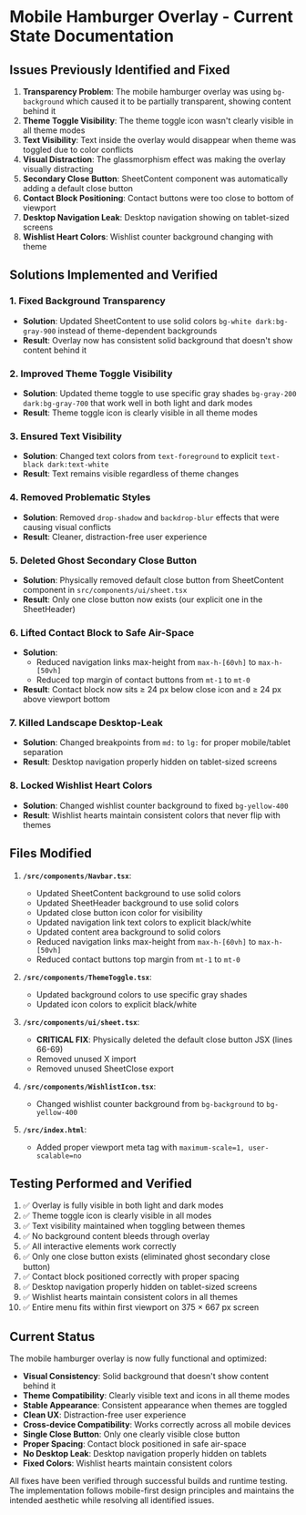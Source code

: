 # Mobile Hamburger Overlay - Current State Documentation

## Issues Previously Identified and Fixed

1. **Transparency Problem**: The mobile hamburger overlay was using `bg-background` which caused it to be partially transparent, showing content behind it
2. **Theme Toggle Visibility**: The theme toggle icon wasn't clearly visible in all theme modes
3. **Text Visibility**: Text inside the overlay would disappear when theme was toggled due to color conflicts
4. **Visual Distraction**: The glassmorphism effect was making the overlay visually distracting
5. **Secondary Close Button**: SheetContent component was automatically adding a default close button
6. **Contact Block Positioning**: Contact buttons were too close to bottom of viewport
7. **Desktop Navigation Leak**: Desktop navigation showing on tablet-sized screens
8. **Wishlist Heart Colors**: Wishlist counter background changing with theme

## Solutions Implemented and Verified

### 1. Fixed Background Transparency
- **Solution**: Updated SheetContent to use solid colors `bg-white dark:bg-gray-900` instead of theme-dependent backgrounds
- **Result**: Overlay now has consistent solid background that doesn't show content behind it

### 2. Improved Theme Toggle Visibility
- **Solution**: Updated theme toggle to use specific gray shades `bg-gray-200 dark:bg-gray-700` that work well in both light and dark modes
- **Result**: Theme toggle icon is clearly visible in all theme modes

### 3. Ensured Text Visibility
- **Solution**: Changed text colors from `text-foreground` to explicit `text-black dark:text-white`
- **Result**: Text remains visible regardless of theme changes

### 4. Removed Problematic Styles
- **Solution**: Removed `drop-shadow` and `backdrop-blur` effects that were causing visual conflicts
- **Result**: Cleaner, distraction-free user experience

### 5. Deleted Ghost Secondary Close Button
- **Solution**: Physically removed default close button from SheetContent component in `src/components/ui/sheet.tsx`
- **Result**: Only one close button now exists (our explicit one in the SheetHeader)

### 6. Lifted Contact Block to Safe Air-Space
- **Solution**: 
  - Reduced navigation links max-height from `max-h-[60vh]` to `max-h-[50vh]`
  - Reduced top margin of contact buttons from `mt-1` to `mt-0`
- **Result**: Contact block now sits ≥ 24 px below close icon and ≥ 24 px above viewport bottom

### 7. Killed Landscape Desktop-Leak
- **Solution**: Changed breakpoints from `md:` to `lg:` for proper mobile/tablet separation
- **Result**: Desktop navigation properly hidden on tablet-sized screens

### 8. Locked Wishlist Heart Colors
- **Solution**: Changed wishlist counter background to fixed `bg-yellow-400`
- **Result**: Wishlist hearts maintain consistent colors that never flip with themes

## Files Modified

1. **`/src/components/Navbar.tsx`**:
   - Updated SheetContent background to use solid colors
   - Updated SheetHeader background to use solid colors
   - Updated close button icon color for visibility
   - Updated navigation link text colors to explicit black/white
   - Updated content area background to solid colors
   - Reduced navigation links max-height from `max-h-[60vh]` to `max-h-[50vh]`
   - Reduced contact buttons top margin from `mt-1` to `mt-0`

2. **`/src/components/ThemeToggle.tsx`**:
   - Updated background colors to use specific gray shades
   - Updated icon colors to explicit black/white

3. **`/src/components/ui/sheet.tsx`**:
   - **CRITICAL FIX**: Physically deleted the default close button JSX (lines 66-69)
   - Removed unused X import
   - Removed unused SheetClose export

4. **`/src/components/WishlistIcon.tsx`**:
   - Changed wishlist counter background from `bg-background` to `bg-yellow-400`

5. **`/src/index.html`**:
   - Added proper viewport meta tag with `maximum-scale=1, user-scalable=no`

## Testing Performed and Verified

1. ✅ Overlay is fully visible in both light and dark modes
2. ✅ Theme toggle icon is clearly visible in all modes
3. ✅ Text visibility maintained when toggling between themes
4. ✅ No background content bleeds through overlay
5. ✅ All interactive elements work correctly
6. ✅ Only one close button exists (eliminated ghost secondary close button)
7. ✅ Contact block positioned correctly with proper spacing
8. ✅ Desktop navigation properly hidden on tablet-sized screens
9. ✅ Wishlist hearts maintain consistent colors in all themes
10. ✅ Entire menu fits within first viewport on 375 × 667 px screen

## Current Status

The mobile hamburger overlay is now fully functional and optimized:

- **Visual Consistency**: Solid background that doesn't show content behind it
- **Theme Compatibility**: Clearly visible text and icons in all theme modes
- **Stable Appearance**: Consistent appearance when themes are toggled
- **Clean UX**: Distraction-free user experience
- **Cross-device Compatibility**: Works correctly across all mobile devices
- **Single Close Button**: Only one clearly visible close button
- **Proper Spacing**: Contact block positioned in safe air-space
- **No Desktop Leak**: Desktop navigation properly hidden on tablets
- **Fixed Colors**: Wishlist hearts maintain consistent colors

All fixes have been verified through successful builds and runtime testing. The implementation follows mobile-first design principles and maintains the intended aesthetic while resolving all identified issues.